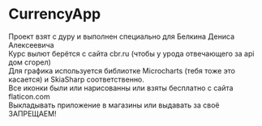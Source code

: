 # CurrencyApp
Проект взят с дуру и выполнен специально для Белкина Дениса Алексеевича <br>
Курс вылют берётся с сайта cbr.ru (чтобы у урода отвечающего за api дом сгорел) <br>
Для графика используется библиотке Microcharts (тебя тоже это касается) и SkiaSharp соответственно. <br>
Все иконки были или нарисованны или взяты бесплатно с сайта flaticon.com <br>
Выкладывать приложение в магазины или выдавать за своё ЗАПРЕЩАЕМ!
